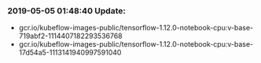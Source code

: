 ### 2019-05-05 01:48:40 Update:

- gcr.io/kubeflow-images-public/tensorflow-1.12.0-notebook-cpu:v-base-719abf2-1114407182293536768
- gcr.io/kubeflow-images-public/tensorflow-1.12.0-notebook-cpu:v-base-17d54a5-1113141940997591040
